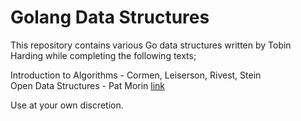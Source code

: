 Golang Data Structures
======================

This repository contains various Go data structures written by Tobin Harding
while completing the following texts;

Introduction to Algorithms - Cormen, Leiserson, Rivest, Stein   
Open Data Structures - Pat Morin [link](opendatastructures.org)  

Use at your own discretion.
